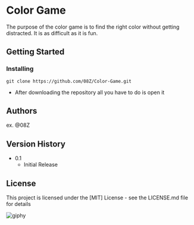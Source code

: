 # Color Game

The purpose of the color game is to find the right color without getting distracted. It is as difficult as it is fun.

## Getting Started

### Installing

```
git clone https://github.com/08Z/Color-Game.git
```
* After downloading the repository all you have to do is open it

## Authors



ex. @08Z

## Version History

* 0.1
    * Initial Release

## License

This project is licensed under the [MIT] License - see the LICENSE.md file for details



![giphy](https://user-images.githubusercontent.com/88425310/129587218-dc4c8d0b-7cb8-40dc-ad3d-bdffa8539058.gif)


